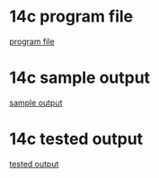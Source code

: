 # 14c program file
[program file](program.jpg)

# 14c sample output
[sample output](sampleoutput.jpg)

# 14c tested output
[tested output](testedoutput.jpg)
